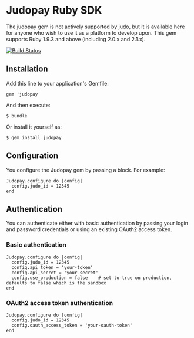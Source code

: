 # Judopay Ruby SDK

The judopay gem is not actively supported by judo, but it is available here for anyone who wish to use it as a platform to develop upon. 
This gem supports Ruby 1.9.3 and above (including 2.0.x and 2.1.x).

[![Build Status](https://travis-ci.org/JudoPay/RubySdk.svg?branch=master)](https://travis-ci.org/JudoPay/RubySdk)

## Installation

Add this line to your application's Gemfile:

	gem 'judopay'

And then execute:

	$ bundle

Or install it yourself as:

	$ gem install judopay

## Configuration

You configure the Judopay gem by passing a block. For example:

	Judopay.configure do |config|
	  config.judo_id = 12345
	end

## Authentication
You can authenticate either with basic authentication by passing your login and password credentials or using an existing OAuth2 access token.

### Basic authentication

	Judopay.configure do |config|
	  config.judo_id = 12345
	  config.api_token = 'your-token'
	  config.api_secret = 'your-secret'
	  config.use_production = false    # set to true on production, defaults to false which is the sandbox
	end

### OAuth2 access token authentication

	Judopay.configure do |config|
	  config.judo_id = 12345
	  config.oauth_access_token = 'your-oauth-token'
	end
